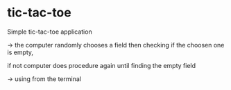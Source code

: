 # tic-tac-toe
Simple tic-tac-toe application

-> the computer randomly chooses a field then checking if the choosen one is empty,

   if not computer does procedure again until finding the empty field

-> using from the terminal